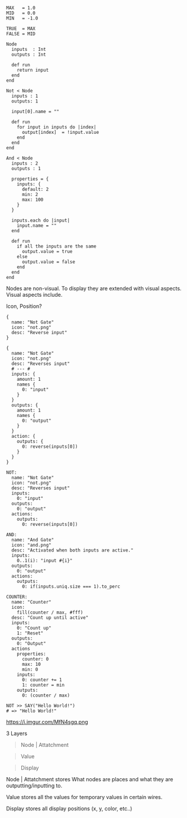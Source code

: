 ```cr
MAX   = 1.0
MID   = 0.0
MIN   = -1.0

TRUE  = MAX
FALSE = MID

Node
  inputs  : Int
  outputs : Int
  
  def run
    return input
  end
end
  
Not < Node
  inputs : 1
  outputs: 1
  
  input[0].name = ""
  
  def run
    for input in inputs do |index|
      output[index]  = !input.value
    end
  end
end

And < Node
  inputs : 2
  outputs : 1
  
  properties = {
    inputs: {
      default: 2
      min: 2
      max: 100
    }
  }
  
  inputs.each do |input|
    input.name = ""
  end
  
  def run
    if all the inputs are the same
      output.value = true
    else
      output.value = false
    end
  end
end
```
Nodes are non-visual. To display they are extended with visual aspects.
Visual aspects include.

Icon, Position?

```cr
{
  name: "Not Gate"
  icon: "not.png"
  desc: "Reverse input"
}
```

```cr
{
  name: "Not Gate"
  icon: "not.png"
  desc: "Reverses input"
  # --- #
  inputs: {
    amount: 1
    names {
      0: "input"
    }
  }
  outputs: {
    amount: 1
    names {
      0: "output"
    }
  }
  action: {
    outputs: {
      0: reverse(inputs[0])
    }
  }
}
```

```cr
NOT:
  name: "Not Gate"
  icon: "not.png"
  desc: "Reverses input"
  inputs:
    0: "input"
  outputs:
    0: "output"
  actions:
    outputs:
      0: reverse(inputs[0])
      
AND:
  name: "And Gate"
  icon: "and.png"
  desc: "Activated when both inputs are active."
  inputs:
    0..1(i): "input #{i}"
  outputs:
    0: "output"
  actions:
    outputs:
      0: if(inputs.uniq.size === 1).to_perc
      
COUNTER:
  name: "Counter"
  icon:
    fill(counter / max, #fff)
  desc: "Count up until active"
  inputs:
    0: "Count up"
    1: "Reset"
  outputs:
    0: "Output"
  actions
    properties:
      counter: 0
      max: 10
      min: 0
    inputs:
      0: counter += 1
      1: counter = min
    outputs:
      0: (counter / max)
```

```cr
NOT >> SAY("Hello World!")
# => "Hello World!"
```
https://i.imgur.com/MfN4sgq.png

3 Layers
> Node | Attatchment

> Value

> Display

Node | Attatchment stores What nodes are places and what they are outputting/inputting to.

Value stores all the values for temporary values in certain wires.

Display stores all display positions (x, y, color, etc..)



